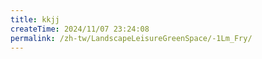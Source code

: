 ```yaml
---
title: kkjj
createTime: 2024/11/07 23:24:08
permalink: /zh-tw/LandscapeLeisureGreenSpace/-1Lm_Fry/
---
```


